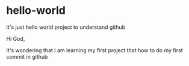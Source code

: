 # hello-world
It's just hello world project to understand github


Hi God,

It's wondering that I am learning my first project that how to do my first commit in github
